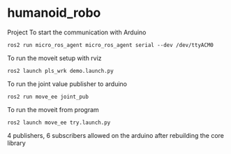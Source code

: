 # humanoid_robo
Project
To start the communication with Arduino
```
ros2 run micro_ros_agent micro_ros_agent serial --dev /dev/ttyACM0
```

To run the moveit setup with rviz 

```
ros2 launch pls_wrk demo.launch.py
```
To run the joint value publisher to arduino

```
ros2 run move_ee joint_pub
```

To run the moveit from program

```
ros2 launch move_ee try.launch.py
```

4 publishers, 6 subscribers allowed on the arduino after rebuilding the core library